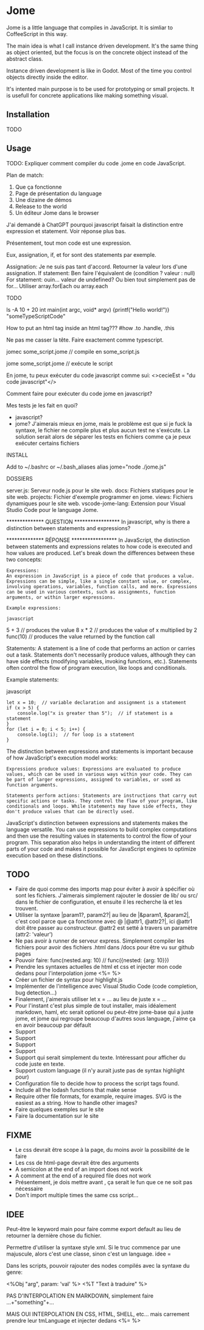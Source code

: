 # Jome

Jome is a little language that compiles in JavaScript. It is simliar to CoffeeScript in this way.

The main idea is what I call instance driven development. It's the same thing as object oriented, but the focus is on the concrete object
instead of the abstract class.

Instance driven development is like in Godot. Most of the time you control objects directly inside the editor.

It's intented main purpose is to be used for prototyping or small projects. It is usefull for concrete applications like making something visual.

## Installation

TODO

## Usage

TODO: Expliquer comment compiler du code .jome en code JavaScript.











Plan de match:

1. Que ça fonctionne
2. Page de présentation du language
3. Une dizaine de démos
4. Release to the world
5. Un éditeur Jome dans le browser

J'ai demandé à ChatGPT pourquoi javascript faisait la distinction entre expression et statement. Voir réponse plus bas.

Présentement, tout mon code est une expression.

Eux, assignation, if, et for sont des statements par exemple.

Assignation: Je ne suis pas tant d'accord. Retourner la valeur lors d'une assignation.
If statement: Ben faire l'équivalent de (condition ? valeur : null)
For statement: ouin... valeur de undefined? Ou bien tout simplement pas de for... Utiliser array.forEach ou array.each

TODO

<sh>ls -A</sh>
<rb>10 + 20</rb>
<c>int main(int argc, void* argv) {printf("Hello world!")}</c>
<ts>"someTypeScriptCode"</ts>
<html>
  How to put an html tag inside an html tag???
</html>
<css>
  #how .to .handle, .this
</css>

Ne pas me casser la tête. Faire exactement comme typescript.

jomec some_script.jome // compile en some_script.js

jome some_script.jome // exécute le script

En jome, tu peux exécuter du code javascript comme sui:
<>cecieEst = "du code javascript"</>

Comment faire pour exécuter du code jome en javascript?

Mes tests je les fait en quoi?
- javascript?
- jome?
  J'aimerais mieux en jome, mais le problème est que si je fuck la syntaxe, le fichier ne compile plus et plus aucun test ne s'exécute.
  La solution serait alors de séparer les tests en fichiers comme ça je peux exécuter certains fichiers

INSTALL

Add to ~/.bashrc or ~/.bash_aliases
alias jome="node ./jome.js"


DOSSIERS

server.js: Serveur node.js pour le site web.
docs: Fichiers statiques pour le site web.
projects: Fichier d'exemple programmer en jome.
views: Fichiers dynamiques pour le site web.
vscode-jome-lang: Extension pour Visual Studio Code pour le language Jome.







************** QUESTION *****************
In javascript, why is there a distinction between statements and expressions?

************** RÉPONSE *****************
In JavaScript, the distinction between statements and expressions relates to how code is executed and how values are produced. Let's break down the differences between these two concepts:

    Expressions:
    An expression in JavaScript is a piece of code that produces a value. Expressions can be simple, like a single constant value, or complex, involving operations, variables, function calls, and more. Expressions can be used in various contexts, such as assignments, function arguments, or within larger expressions.

    Example expressions:

    javascript

5 + 3  // produces the value 8
x * 2  // produces the value of x multiplied by 2
func(10)  // produces the value returned by the function call

Statements:
A statement is a line of code that performs an action or carries out a task. Statements don't necessarily produce values, although they can have side effects (modifying variables, invoking functions, etc.). Statements often control the flow of program execution, like loops and conditionals.

Example statements:

javascript

    let x = 10;  // variable declaration and assignment is a statement
    if (x > 5) {
        console.log("x is greater than 5");  // if statement is a statement
    }
    for (let i = 0; i < 5; i++) {
        console.log(i);  // for loop is a statement
    }

The distinction between expressions and statements is important because of how JavaScript's execution model works:

    Expressions produce values: Expressions are evaluated to produce values, which can be used in various ways within your code. They can be part of larger expressions, assigned to variables, or used as function arguments.

    Statements perform actions: Statements are instructions that carry out specific actions or tasks. They control the flow of your program, like conditionals and loops. While statements may have side effects, they don't produce values that can be directly used.

JavaScript's distinction between expressions and statements makes the language versatile. You can use expressions to build complex computations and then use the resulting values in statements to control the flow of your program. This separation also helps in understanding the intent of different parts of your code and makes it possible for JavaScript engines to optimize execution based on these distinctions.



## TODO

- Faire de quoi comme des imports map pour éviter à avoir à spécifier où sont les fichiers. J'aimerais simplement rajouter le dossier
de lib/ ou src/ dans le fichier de configuration, et ensuite il les recherche là et les trouvent.
- Utiliser la syntaxe |param1?, param2?| au lieu de |&param1, &param2|, c'est cool parce que ça fonctionne avec @ |@attr1, @attr2?|, ici
@attr1 doit être passer au constructeur. @attr2 est setté à travers un paramètre (attr2: 'valeur')
- Ne pas avoir à runner de serveur express. Simplement compiler les fichiers pour avoir des fichiers .html dans /docs pour être vu sur github pages
- Pouvoir faire: func(nested.arg: 10) // func({nested: {arg: 10}})
- Prendre les syntaxes actuelles de html et css et injecter mon code dedans pour l'interpolation jome <%= %>
- Créer un fichier de syntax pour highlight.js
- Implémenter de l'intelligence avec Visual Studio Code (code completion, bug detection...)
- Finalement, j'aimerais utiliser let x = ... au lieu de juste x = ...
- Pour l'instant c'est plus simple de tout installer, mais idéalement markdown, haml, etc serait optionel
ou peut-être jome-base qui a juste jome, et jome qui regroupe beaucoup d'autres sous language, j'aime ça en avoir beaucoup par défault
- Support <haml></haml>
- Support <md></md>
- Support <json></json>
- Support <rb></rb>
- Support <txt></txt> qui serait simplement du texte. Intéressant pour afficher du code juste en texte.
- Support custom language (il n'y aurait juste pas de syntax highlight pour)
- Configuration file to decide how to process the script tags found.
- Include all the lodash functions that make sense
- Require other file formats, for example, require images. SVG is the easiest as a string. How to handle other images?
- Faire quelques exemples sur le site
- Faire la documentation sur le site

## FIXME

- Le css devrait être scope à la page, du moins avoir la possibilité de le faire
- Les css de html-page devrait être des arguments
- A semicolon at the end of an import does not work
- A comment at the end of a required file does not work
- Présentement, je dois mettre <css> avant <html>, ça serait le fun que ce ne soit pas nécessaire
- Don't import multiple times the same css script...



## IDEE

Peut-être le keyword main pour faire comme export default au lieu de retourner la dernière chose du fichier.

Permettre d'utiliser la syntaxe style xml. Si le truc commence par une majuscule, alors c'est une
classe, sinon c'est un language.
idee = <Container>
  <Row>
    <Col></Col>
    <Col></Col>
  </Row>
</Container>

Dans les scripts, pouvoir rajouter des nodes compilés avec la syntaxe du genre:

<%Obj "arg", param: 'val' %>
<%T "Text à traduire" %>



PAS D'INTERPOLATION EN MARKDOWN, simplement faire <md>...</md>+"something"+<md>...</md>

MAIS OUI INTERPOLATION EN CSS, HTML, SHELL, etc... mais carrement prendre leur tmLanguage et
injecter dedans <%= %>